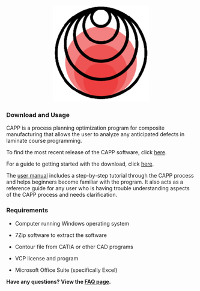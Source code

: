 <p align="center">
<img src=assets/CAPP_Logo.png>



### **Download and Usage**

CAPP is a process planning optimization program for composite manufacturing that allows the user to analyze any anticipated defects in laminate course programming.

To find the most recent release of the CAPP software, click [here](https://github.com/neXtMcNAIR/CAPP/releases/download/v0.0.3.2-alpha/CAPP.Build.v0.0.3.2.7z).

For a guide to getting started with the download, click [here](https://github.com/neXtMcNAIR/CAPP/wiki/Download-and-Installation).

The [user manual](https://github.com/neXtMcNAIR/CAPP/wiki/Ply-Models) includes a step-by-step tutorial through the CAPP process and helps beginners become familiar with the program. It also acts as a reference guide for any user who is having trouble understanding aspects of the CAPP process and needs clarification.


### **Requirements**
- Computer running Windows operating system

- 7Zip software to extract the software

- Contour file from CATIA or other CAD programs

- VCP license and program

- Microsoft Office Suite (specifically Excel)

**Have any questions? View the [FAQ page](https://github.com/neXtMcNAIR/CAPP/wiki/FAQ).**
